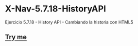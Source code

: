 # X-Nav-5.7.18-HistoryAPI
Ejercicio 5.7.18 - History API - Cambiando la historia con HTML5

## [Try me](https://nereadelolmosanz.github.io/X-Nav-5.7.18-HistoryAPI/biblio.html)
